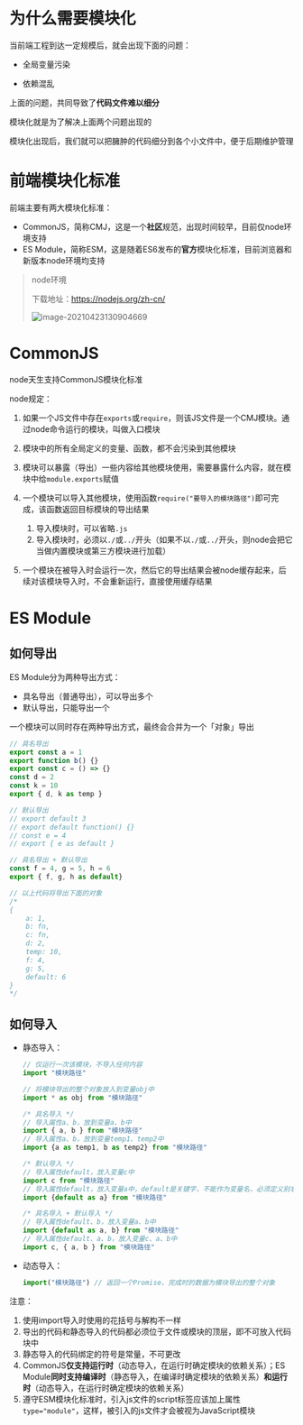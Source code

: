 # 为什么需要模块化

当前端工程到达一定规模后，就会出现下面的问题：

- 全局变量污染

- 依赖混乱

上面的问题，共同导致了**代码文件难以细分**

模块化就是为了解决上面两个问题出现的

模块化出现后，我们就可以把臃肿的代码细分到各个小文件中，便于后期维护管理

# 前端模块化标准

前端主要有两大模块化标准：

- CommonJS，简称CMJ，这是一个**社区**规范，出现时间较早，目前仅node环境支持
- ES Module，简称ESM，这是随着ES6发布的**官方**模块化标准，目前浏览器和新版本node环境均支持

> node环境
>
> 下载地址：https://nodejs.org/zh-cn/
>
> ![image-20210423130904669](http://mdrs.yuanjin.tech/img/20210423130904.png)

# CommonJS

node天生支持CommonJS模块化标准

node规定：

1. 如果一个JS文件中存在```exports```或```require```，则该JS文件是一个CMJ模块。通过node命令运行的模块，叫做入口模块
2. 模块中的所有全局定义的变量、函数，都不会污染到其他模块
3. 模块可以暴露（导出）一些内容给其他模块使用，需要暴露什么内容，就在模块中给`module.exports`赋值
4. 一个模块可以导入其他模块，使用函数`require("要导入的模块路径")`即可完成，该函数返回目标模块的导出结果

   1. 导入模块时，可以省略`.js`
   2. 导入模块时，必须以`./`或`../`开头（如果不以`./`或`../`开头，则node会把它当做内置模块或第三方模块进行加载）
5. 一个模块在被导入时会运行一次，然后它的导出结果会被node缓存起来，后续对该模块导入时，不会重新运行，直接使用缓存结果


# ES Module

## 如何导出

ES Module分为两种导出方式：

- 具名导出（普通导出），可以导出多个
- 默认导出，只能导出一个

一个模块可以同时存在两种导出方式，最终会合并为一个「对象」导出

```js
// 具名导出
export const a = 1
export function b() {}
export const c = () => {}
const d = 2
const k = 10
export { d, k as temp }

// 默认导出
// export default 3
// export default function() {}
// const e = 4
// export { e as default }

// 具名导出 + 默认导出
const f = 4, g = 5, h = 6
export { f, g, h as default}

// 以上代码将导出下面的对象
/*
{
	a: 1,
	b: fn,
	c: fn,
	d: 2,
	temp: 10,
	f: 4,
	g: 5,
	default: 6
}
*/
```

## 如何导入

- 静态导入：

  ```js
  // 仅运行一次该模块，不导入任何内容
  import "模块路径"
  
  // 将模块导出的整个对象放入到变量obj中
  import * as obj from "模块路径"
  
  /* 具名导入 */
  // 导入属性a、b，放到变量a、b中
  import { a, b } from "模块路径"
  // 导入属性a、b，放到变量temp1、temp2中
  import {a as temp1, b as temp2} from "模块路径"
  
  /* 默认导入 */
  // 导入属性default，放入变量c中
  import c from "模块路径"
  // 导入属性default，放入变量a中，default是关键字，不能作为变量名，必须定义别名
  import {default as a} from "模块路径"
  
  /* 具名导入 + 默认导入 */
  // 导入属性default、b，放入变量a、b中
  import {default as a, b} from "模块路径"
  // 导入属性default、a、b，放入变量c、a、b中
  import c, { a, b } from "模块路径"
  ```

- 动态导入：

  ```js
  import("模块路径") // 返回一个Promise，完成时的数据为模块导出的整个对象
  ```

注意：

1. 使用import导入时使用的花括号与解构不一样
2. 导出的代码和静态导入的代码都必须位于文件或模块的顶层，即不可放入代码块中
3. 静态导入的代码绑定的符号是常量，不可更改
4. CommonJS**仅支持运行时**（动态导入，在运行时确定模块的依赖关系）；ES Module**同时支持编译时**（静态导入，在编译时确定模块的依赖关系）**和运行时**（动态导入，在运行时确定模块的依赖关系）
5. 遵守ESM模块化标准时，引入js文件的script标签应该加上属性`type="module"`，这样，被引入的js文件才会被视为JavaScript模块

